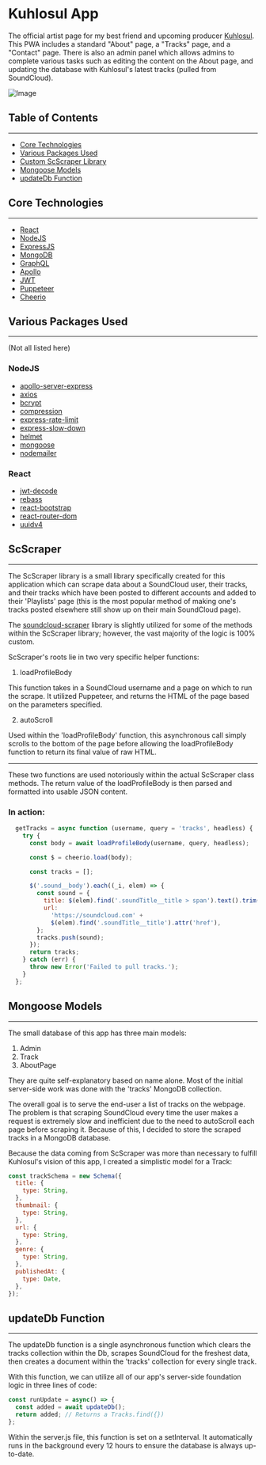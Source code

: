 # Kuhlosul App

The official artist page for my best friend and upcoming producer [Kuhlosul](https://soundcloud.com/k_dubs). This PWA includes a standard "About" page, a "Tracks" page, and a "Contact" page. There is also an admin panel which allows admins to complete various tasks such as editing the content on the About page, and updating the database with Kuhlosul's latest tracks (pulled from SoundCloud).

![Image](./assets/kuhlosulAppDemo.gif)

## Table of Contents

<hr>

- [Core Technologies](#core-technologies)
- [Various Packages Used](#various-packages-used)
- [Custom ScScraper Library](#scscraper)
- [Mongoose Models](#models)
- [updateDb Function](#update-db)
<!-- - [Usage](#usage)
- [Credits](#credits)
- [License](#license) -->

<h2 id='core-technologies'>Core Technologies</h2>
<hr>

- [React](https://reactjs.org/)
- [NodeJS](https://nodejs.org/en/)
- [ExpressJS](https://expressjs.com/)
- [MongoDB](https://www.mongodb.com/)
- [GraphQL](https://graphql.org/)
- [Apollo](https://www.apollographql.com/)
- [JWT](https://jwt.io/)
- [Puppeteer](https://pptr.dev/)
- [Cheerio](https://cheerio.js.org/)

<h2 id='various-packages-used'>Various Packages Used</h2>
<hr>

(Not all listed here)

### NodeJS

- [apollo-server-express](https://www.npmjs.com/package/apollo-server-express)
- [axios](https://www.npmjs.com/package/axios)
- [bcrypt](https://www.npmjs.com/package/bcrypt)
- [compression](https://www.npmjs.com/package/compression)
- [express-rate-limit](https://www.npmjs.com/package/express-rate-limit)
- [express-slow-down](https://www.npmjs.com/package/express-slow-down)
- [helmet](https://www.npmjs.com/package/helmet)
- [mongoose](https://www.npmjs.com/package/mongoose)
- [nodemailer](https://www.npmjs.com/package/nodemailer)

### React

- [jwt-decode](https://www.npmjs.com/package/jwt-decode)
- [rebass](https://www.npmjs.com/package/rebass)
- [react-bootstrap](https://www.npmjs.com/package/react-bootstrap)
- [react-router-dom](https://www.npmjs.com/package/react-router-dom)
- [uuidv4](https://www.npmjs.com/package/uuidv4)

<h2 id='scscraper'>ScScraper</h2>
<hr>

The ScScraper library is a small library specifically created for this application which can scrape data about a SoundCloud user, their tracks, and their tracks which have been posted to different accounts and added to their 'Playlists' page (this is the most popular method of making one's tracks posted elsewhere still show up on their main SoundCloud page).

The [soundcloud-scraper](https://www.npmjs.com/package/soundcloud-scraper) library is slightly utilized for some of the methods within the ScScraper library; however, the vast majority of the logic is 100% custom.

ScScraper's roots lie in two very specific helper functions:

1. loadProfileBody

This function takes in a SoundCloud username and a page on which to run the scrape. It utilized Puppeteer, and returns the HTML of the page based on the parameters specified.

2. autoScroll

Used within the 'loadProfileBody' function, this asynchronous call simply scrolls to the bottom of the page before allowing the loadProfileBody function to return its final value of raw HTML.

<hr>

These two functions are used notoriously within the actual ScScraper class methods. The return value of the loadProfileBody is then parsed and formatted into usable JSON content.

### In action:

```JavaScript
  getTracks = async function (username, query = 'tracks', headless) {
    try {
      const body = await loadProfileBody(username, query, headless);

      const $ = cheerio.load(body);

      const tracks = [];

      $('.sound__body').each((_i, elem) => {
        const sound = {
          title: $(elem).find('.soundTitle__title > span').text().trim(),
          url:
            'https://soundcloud.com' +
            $(elem).find('.soundTitle__title').attr('href'),
        };
        tracks.push(sound);
      });
      return tracks;
    } catch (err) {
      throw new Error('Failed to pull tracks.');
    }
  };
```

<h2 id='models'>Mongoose Models</h2>
<hr>

The small database of this app has three main models:

1. Admin
2. Track
3. AboutPage

They are quite self-explanatory based on name alone. Most of the initial server-side work was done with the 'tracks' MongoDB collection.

The overall goal is to serve the end-user a list of tracks on the webpage. The problem is that scraping SoundCloud every time the user makes a request is extremely slow and inefficient due to the need to autoScroll each page before scraping it. Because of this, I decided to store the scraped tracks in a MongoDB database.

Because the data coming from ScScraper was more than necessary to fulfill Kuhlosul's vision of this app, I created a simplistic model for a Track:

```JavaScript
const trackSchema = new Schema({
  title: {
    type: String,
  },
  thumbnail: {
    type: String,
  },
  url: {
    type: String,
  },
  genre: {
    type: String,
  },
  publishedAt: {
    type: Date,
  },
});
```

<h2 id='update-db'>updateDb Function</h2>
<hr>

The updateDb function is a single asynchronous function which clears the tracks collection within the Db, scrapes SoundCloud for the freshest data, then creates a document within the 'tracks' collection for every single track.

With this function, we can utilize all of our app's server-side foundation logic in three lines of code:

```JavaScript
const runUpdate = async() => {
  const added = await updateDb();
  return added; // Returns a Tracks.find({})
};
```

Within the server.js file, this function is set on a setInterval. It automatically runs in the background every 12 hours to ensure the database is always up-to-date.
